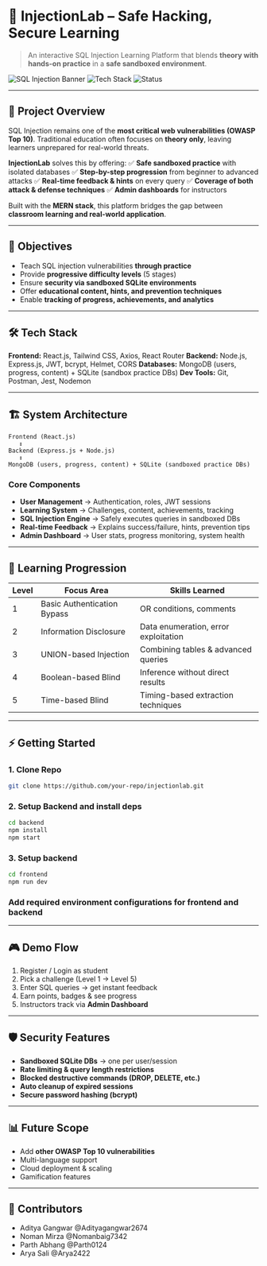 # 🚀 InjectionLab – Safe Hacking, Secure Learning

> An interactive SQL Injection Learning Platform that blends **theory with hands-on practice** in a **safe sandboxed environment**.

![SQL Injection Banner](https://img.shields.io/badge/Cybersecurity-Education-blue?style=for-the-badge)
![Tech Stack](https://img.shields.io/badge/MERN-Stack-green?style=for-the-badge\&logo=mongodb)
![Status](https://img.shields.io/badge/Status-POC-orange?style=for-the-badge)

---

## 📖 Project Overview

SQL Injection remains one of the **most critical web vulnerabilities (OWASP Top 10)**. Traditional education often focuses on **theory only**, leaving learners unprepared for real-world threats.

**InjectionLab** solves this by offering:
✅ **Safe sandboxed practice** with isolated databases
✅ **Step-by-step progression** from beginner to advanced attacks
✅ **Real-time feedback & hints** on every query
✅ **Coverage of both attack & defense techniques**
✅ **Admin dashboards** for instructors

Built with the **MERN stack**, this platform bridges the gap between **classroom learning and real-world application**.

---

## 🎯 Objectives

* Teach SQL injection vulnerabilities **through practice**
* Provide **progressive difficulty levels** (5 stages)
* Ensure **security via sandboxed SQLite environments**
* Offer **educational content, hints, and prevention techniques**
* Enable **tracking of progress, achievements, and analytics**

---

## 🛠️ Tech Stack

**Frontend:** React.js, Tailwind CSS, Axios, React Router
**Backend:** Node.js, Express.js, JWT, bcrypt, Helmet, CORS
**Databases:** MongoDB (users, progress, content) + SQLite (sandbox practice DBs)
**Dev Tools:** Git, Postman, Jest, Nodemon

---

## 🏗️ System Architecture

```
Frontend (React.js) 
   ↕
Backend (Express.js + Node.js) 
   ↕
MongoDB (users, progress, content) + SQLite (sandboxed practice DBs)
```

### Core Components

* **User Management** → Authentication, roles, JWT sessions
* **Learning System** → Challenges, content, achievements, tracking
* **SQL Injection Engine** → Safely executes queries in sandboxed DBs
* **Real-time Feedback** → Explains success/failure, hints, prevention tips
* **Admin Dashboard** → User stats, progress monitoring, system health

---

## 🧩 Learning Progression

| Level | Focus Area                  | Skills Learned                       |
| ----- | --------------------------- | ------------------------------------ |
| 1     | Basic Authentication Bypass | OR conditions, comments              |
| 2     | Information Disclosure      | Data enumeration, error exploitation |
| 3     | UNION-based Injection       | Combining tables & advanced queries  |
| 4     | Boolean-based Blind         | Inference without direct results     |
| 5     | Time-based Blind            | Timing-based extraction techniques   |

---

## ⚡ Getting Started

### 1. Clone Repo

```bash
git clone https://github.com/your-repo/injectionlab.git
```

### 2. Setup Backend and install deps

```bash
cd backend
npm install
npm start
```

### 3. Setup backend
```bash
cd frontend
npm run dev
```

### Add required environment configurations for frontend and backend
---

## 🎮 Demo Flow

1. Register / Login as student
2. Pick a challenge (Level 1 → Level 5)
3. Enter SQL queries → get instant feedback
4. Earn points, badges & see progress
5. Instructors track via **Admin Dashboard**

---

## 🛡️ Security Features

* **Sandboxed SQLite DBs** → one per user/session
* **Rate limiting & query length restrictions**
* **Blocked destructive commands (DROP, DELETE, etc.)**
* **Auto cleanup of expired sessions**
* **Secure password hashing (bcrypt)**

---

## 📊 Future Scope

* Add **other OWASP Top 10 vulnerabilities**
* Multi-language support
* Cloud deployment & scaling
* Gamification features

---

## 🤝 Contributors

* Aditya Gangwar @Adityagangwar2674
* Noman Mirza @Nomanbaig7342
* Parth Abhang @Parth0124
* Arya Sali @Arya2422